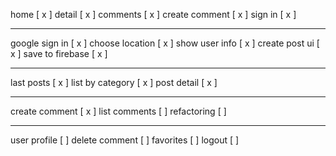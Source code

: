 home [ x ]
detail [ x ]
comments [ x ]
create comment [ x ]
sign in [ x ]

---

google sign in [ x ]
choose location [ x ]
show user info [ x ]
create post ui [ x ]
save to firebase [ x ]

---

last posts [ x ]
list by category [ x ]
post detail [ x ]

---

create comment [ x ]
list comments [ ]
refactoring [ ]

---

user profile [ ]
delete comment [ ]
favorites [ ]
logout [ ]

